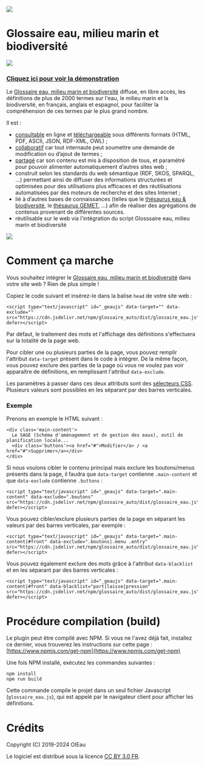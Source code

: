 [![](https://data.jsdelivr.com/v1/package/npm/glossaire_auto/badge)](https://www.jsdelivr.com/package/npm/glossaire_auto)

# Glossaire eau, milieu marin et biodiversité

![](https://glossaire.eauetbiodiversite.fr/themes/custom/glossaireless/img/glossaire-logo400-removebg.png)

### [Cliquez ici pour voir la démonstration](https://glossaire.eauetbiodiversite.fr/glossaire_auto/demo.html)

Le [Glossaire eau, milieu marin et biodiversité](https://glossaire.eauetbiodiversite.fr/) diffuse, en libre accès, les définitions de plus de 2000 termes sur l'eau, le milieu marin et la biodiversité, en français, anglais et espagnol, pour faciliter la compréhension de ces termes par le plus grand nombre. 

Il est :

- [consultable](https://glossaire.eauetbiodiversite.fr/glossaire) en ligne et [téléchargeable](https://glossaire.eauetbiodiversite.fr/noeud/t%C3%A9l%C3%A9charger-le-glossaire) sous différents formats (HTML, PDF, ASCII, JSON, RDF-XML, OWL) ;
- [collaboratif](https://glossaire.eauetbiodiversite.fr/noeud/comment-devenir-contributeur) car tout internaute peut soumettre une demande de modification ou d’ajout de termes ;
- [partagé](https://glossaire.eauetbiodiversite.fr/noeud/comment-r%C3%A9utiliser-le-glossaire) car son contenu est mis à disposition de tous, et paramétré pour pouvoir alimenter automatiquement d’autres sites web ;
- construit selon les standards du web sémantique (RDF, SKOS, SPARQL, …) permettant ainsi de diffuser des informations structurées et optimisées pour des utilisations plus efficaces et des réutilisations automatisées par des moteurs de recherche et des sites Internet ;
- lié à d’autres bases de connaissances (telles que le [thésaurus eau & biodiversité](https://thesaurus.oieau.fr/thesaurus/), le [thésaurus GEMET](https://www.eionet.europa.eu/gemet/fr/themes/), …) afin de réaliser des agrégations de contenus provenant de différentes sources.
- réutilisable sur le web via l'intégration du script Glosssaire eau, milieu marin et biodiversité

![](https://glossaire.eauetbiodiversite.fr/glossaire_auto/readme.png)


# Comment ça marche

Vous souhaitez intégrer le [Glossaire eau, milieu marin et biodiversité](https://glossaire.eauetbiodiversite.fr/) dans votre site web ? Rien de plus simple !

Copiez le code suivant et insérez-le dans la balise `head` de votre site web :

```
<script type="text/javascript" id="_geaujs" data-target="" data-exclude="" src="https://cdn.jsdelivr.net/npm/glossaire_auto/dist/glossaire_eau.js" defer></script>
```

Par défaut, le traitement des mots et l'affichage des définitions s'effectuera sur la totalité de la page web. 

Pour cibler une ou plusieurs parties de la page, vous pouvez remplir l'attribut `data-target` présent dans le code à intégrer. De la même façon, vous pouvez exclure des parties de la page où vous ne voulez pas voir apparaître de définitions, en remplissant l'attribut `data-exclude`.

Les paramètres à passer dans ces deux attributs sont des [sélecteurs CSS](https://developer.mozilla.org/fr/docs/Web/CSS/S%C3%A9lecteurs_CSS). Plusieurs valeurs sont possibles en les séparant par des barres verticales.

### Exemple

Prenons en exemple le HTML suivant : 

```
<div class='main-content'>
  Le SAGE (Schéma d'aménagement et de gestion des eaux), outil de planification locale...
  <div class='buttons'><a href="#">Modifier</a> / <a href="#">Supprimer</a></div>
</div>
```

Si nous voulons cibler le contenu principal mais exclure les boutons/menus présents dans la page, il faudra que `data-target` contienne `.main-content` et que `data-exclude` contienne `.buttons` :

```
<script type="text/javascript" id="_geaujs" data-target=".main-content" data-exclude=".boutons" src="https://cdn.jsdelivr.net/npm/glossaire_auto/dist/glossaire_eau.js" defer></script>
```

Vous pouvez cibler/exclure plusieurs parties de la page en séparant les valeurs par des barres verticales, par exemple :

```
<script type="text/javascript" id="_geaujs" data-target=".main-content|#front" data-exclude=".boutons|.menu .entry" src="https://cdn.jsdelivr.net/npm/glossaire_auto/dist/glossaire_eau.js" defer></script>
```

Vous pouvez également exclure des mots grâce à l'attribut `data-blacklist` et en les séparant par des barres verticales :

```
<script type="text/javascript" id="_geaujs" data-target=".main-content|#front" data-blacklist="port|laisse|pression" src="https://cdn.jsdelivr.net/npm/glossaire_auto/dist/glossaire_eau.js" defer></script>
```

# Procédure compilation (build)

Le plugin peut être compilé avec NPM. Si vous ne l'avez déjà fait, installez ce dernier, vous trouverez les instructions sur cette page : [https://www.npmjs.com/get-npm](https://www.npmjs.com/get-npm)

Une fois NPM installé, exécutez les commandes suivantes :

```
npm install
npm run build
```

Cette commande compile le projet dans un seul fichier Javascript (`glossaire_eau.js`), qui est appelé par le navigateur client pour afficher les définitions.

# Crédits

Copyright (C) 2019-2024 OIEau

Le logiciel est distribué sous la licence [CC BY 3.0 FR](https://creativecommons.org/share-your-work/cclicenses/).

